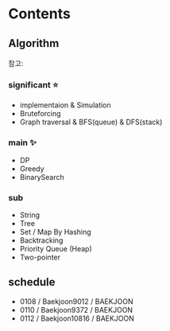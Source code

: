 # Contents

## Algorithm

참고: <!-- https://myeongmy.tistory.com/55 -->

### significant ⭐

* implementaion & Simulation
* Bruteforcing
* Graph traversal & BFS(queue) & DFS(stack)

### main ✨

* DP
* Greedy
* BinarySearch

### sub

* String
* Tree
* Set / Map By Hashing
* Backtracking
* Priority Queue (Heap)
* Two-pointer

## schedule

* 0108 / Baekjoon9012 / BAEKJOON
* 0110 / Baekjoon9372 / BAEKJOON
* 0112 / Baekjoon10816 / BAEKJOON
